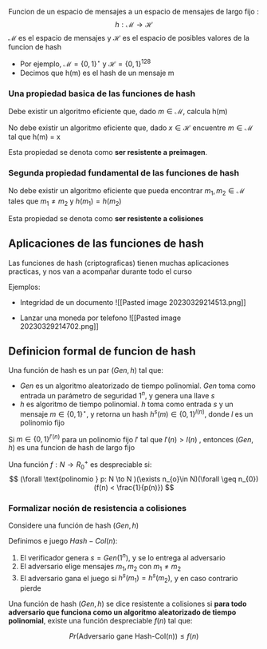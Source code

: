 Funcion de un espacio de mensajes a un espacio de mensajes de largo fijo :
$$
h : \mathcal{M} \to \mathcal{H}
$$
$\mathcal{M}$ es el espacio de mensajes y $\mathcal{H}$ es el espacio de posibles valores de la funcion de hash
- Por ejemplo, $\mathcal{M} = \{ 0 , 1 \}^\star$ y $\mathcal{H} = \{ 0 ,1 \}^{128}$
- Decimos que h(m) es el hash de un mensaje m

### Una propiedad basica de las funciones de hash

Debe existir un algoritmo eficiente que, dado $m \in\mathcal{M}$, calcula h(m)

No debe existir un algoritmo eficiente que, dado $x \in \mathcal{H}$ encuentre $m \in \mathcal{M}$ tal que h(m) = x

Esta propiedad se denota como **ser resistente a preimagen**.

### Segunda propiedad fundamental de las funciones de hash

No debe existir un algoritmo eficiente que pueda encontrar $m_{1}, m_{2} \in \mathcal{M}$ tales que $m_{1} \neq m_{2}$ y $h(m_{1}) = h(m_{2})$

Esta propiedad se denota como **ser resistente a colisiones**

## Aplicaciones de las funciones de hash

Las funciones de hash (criptograficas) tienen muchas aplicaciones practicas, y nos van a acompañar durante todo el curso

Ejemplos:

- Integridad de un documento
![[Pasted image 20230329214513.png]]

- Lanzar una moneda por telefono
![[Pasted image 20230329214702.png]]

## Definicion formal de funcion de hash

Una función de hash es un par $(Gen, h)$ tal que:
- $Gen$ es un algoritmo aleatorizado de tiempo polinomial. $Gen$ toma como entrada un parámetro de seguridad $1^n$, y genera una llave $s$
- $h$ es algoritmo de tiempo polinomial. $h$ toma como entrada $s$ y un mensaje $m \in \{ 0,1 \}^\star$, y retorna un hash $h^{s}(m)\in \{ 0, 1 \}^{l(n)}$, donde $l$ es un polinomio fijo

Si $m \in \{ 0,1 \}^{l'(n)}$ para un polinomio fijo $l'$ tal que $l'(n) > l(n)$ , entonces $(Gen, h)$ es una funcion de hash de largo fijo

Una función $f : N \to R^{+}_{0}$ es despreciable si:
$$
(\forall \text{polinomio } p: N \to N )(\exists n_{o}\in N)(\forall \geq n_{0})(f(n) < \frac{1}{p(n)})
$$

### Formalizar noción de resistencia a colisiones

Considere una función de hash $(Gen, h)$

Definimos e juego $Hash-Col(n)$:
1. El verificador genera $s = Gen(1^n)$, y se lo entrega al adversario
2. El adversario elige mensajes $m_{1}, m_{2}$ con $m_{1} \neq m_{2}$
3. El adversario gana el juego si $h^{s}(m_{1}) = h^s(m_{2})$, y en caso contrario pierde

Una función de hash $(Gen, h)$ se dice resistente a colisiones si **para todo adversario que funciona como un algoritmo aleatorizado de tiempo polinomial**, existe una función despreciable $f(n)$ tal que:

$$
Pr(\text{Adversario gane Hash-Col(n)})\leq f(n)
$$